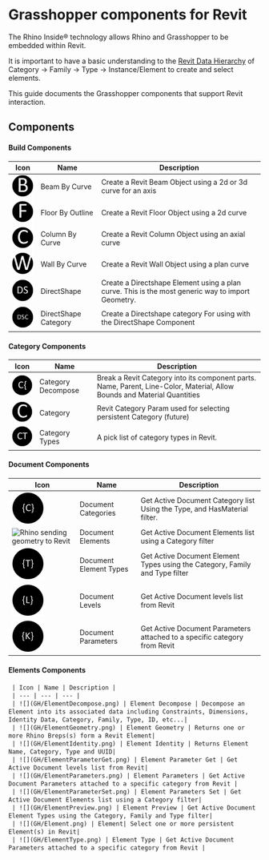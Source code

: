 # Grasshopper components for Revit
The Rhino Inside® technology allows Rhino and Grasshopper to be embedded within Revit.

It is important to have a basic understanding to the [Revit Data Hierarchy](https://www.modelical.com/en/gdocs/revit-data-hierarchy/) of Category -> Family -> Type -> Instance/Element to create and select elements.

This guide documents the Grasshopper components that support Revit interaction.

## Components

#### Build Components

 | Icon | Name | Description |
 | --- | --- | --- |
 | ![Rhino sending geometry to Revit](GH/BeamByCurve.png) | Beam By Curve | Create a Revit Beam Object using a 2d or 3d curve for an axis |
 | ![Rhino sending geometry to Revit](GH/FloorByOutline.png) | Floor By Outline | Create a Revit Floor Object using a 2d curve |
 | ![Rhino sending geometry to Revit](GH/ColumnByCurve.png) | Column By Curve | Create a Revit Column Object using an axial curve|
 | ![Rhino sending geometry to Revit](GH/WallByCurve.png) | Wall By Curve | Create a Revit Wall Object using a plan curve|
 | ![Rhino sending geometry to Revit](GH/DirectShapeByGeometry.png) | DirectShape | Create a Directshape Element using a plan curve. This is the most generic way to import Geometry. |
 | ![Rhino sending geometry to Revit](GH/DirectShapeCategories.png) | DirectShape Category | Create a Directshape category For using with the DirectShape Component |

#### Category Components

  | Icon | Name | Description |
  | --- | --- | --- |
  | ![Rhino sending geometry to Revit](GH/CategoryDecompose.png) | Category Decompose | Break a Revit Category into its component parts.  Name, Parent, Line-Color, Material, Allow Bounds and Material Quantities |
  | ![Rhino sending geometry to Revit](GH/Category.png) | Category | Revit Category Param used for selecting persistent Category (future)|
  | ![Rhino sending geometry to Revit](GH/CategoryTypes.png) | Category Types | A pick list of category types in Revit. |

#### Document Components

   | Icon | Name | Description |
   | --- | --- | --- |
   | ![Rhino sending geometry to Revit](GH/DocumentCategories.png) | Document Categories | Get Active Document Category list Using the Type, and HasMaterial filter. |
   | ![Rhino sending geometry to Revit](GH/DocumentElements.jpg) | Document Elements | Get Active Document Elements list using a Category filter|
   | ![Rhino sending geometry to Revit](GH/DocumentElementTypes.png) | Document Element Types | Get Active Document Element Types using the Category, Family and Type filter|
   | ![Rhino sending geometry to Revit](GH/DocumentLevels.png) | Document Levels | Get Active Document levels list from Revit|
   | ![Rhino sending geometry to Revit](GH/DocumentParameters.png) | Document Parameters | Get Active Document Parameters attached to a specific category from Revit |

#### Elements Components

     | Icon | Name | Description |
     | --- | --- | --- |
     | ![](GH/ElementDecompose.png) | Element Decompose | Decompose an Element into its associated data including Constraints, Dimensions, Identity Data, Category, Family, Type, ID, etc...|
     | ![](GH/ElementGeometry.png) | Element Geometry | Returns one or more Rhino Breps(s) form a Revit Element|
     | ![](GH/ElementIdentity.png) | Element Identity | Returns Element Name, Category, Type and UUID|
     | ![](GH/ElementParameterGet.png) | Element Parameter Get | Get Active Document levels list from Revit|
     | ![](GH/ElementParameters.png) | Element Parameters | Get Active Document Parameters attached to a specific category from Revit |
     | ![](GH/ElementParameterSet.png) | Element Parameters Set | Get Active Document Elements list using a Category filter|
     | ![](GH/ElementPreview.png) | Element Preview | Get Active Document Element Types using the Category, Family and Type filter|
     | ![](GH/Element.png) | Element| Select one or more persistent Element(s) in Revit|
     | ![](GH/ElementType.png) | Element Type | Get Active Document Parameters attached to a specific category from Revit |
